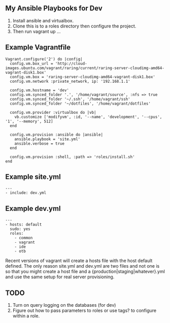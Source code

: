 ## My Ansible Playbooks for Dev

1. Install ansible and virtualbox.
2. Clone this is to a roles directory then configure the project.
3. Then run vagrant up ...

## Example Vagrantfile

    Vagrant.configure('2') do |config|
      config.vm.box_url = 'http://cloud-images.ubuntu.com/vagrant/raring/current/raring-server-cloudimg-amd64-vagrant-disk1.box'
      config.vm.box = 'raring-server-cloudimg-amd64-vagrant-disk1.box'
      config.vm.network :private_network, ip: '192.168.1.1'

      config.vm.hostname = 'dev'
      config.vm.synced_folder '.', '/home/vagrant/source', :nfs => true
      config.vm.synced_folder '~/.ssh', '/home/vagrant/ssh'
      config.vm.synced_folder '~/dotfiles', '/home/vagrant/dotfiles'

      config.vm.provider :virtualbox do |vb|
        vb.customize ['modifyvm', :id, '--name', 'development', '--cpus', '1', '--memory', 512]
      end

      config.vm.provision :ansible do |ansible|
        ansible.playbook = 'site.yml'
        ansible.verbose = true
      end

      config.vm.provision :shell, :path => 'roles/install.sh'
    end

## Example site.yml

    ---
    - include: dev.yml

## Example dev.yml

    ---
    - hosts: default
      sudo: yes
      roles:
        - common
        - vagrant
        - ide
        - otb

Recent versions of vagrant will create a hosts file with the host default
defined. The only reason site.yml and dev.yml are two files and not one is so
that you might create a host file and a {production|staging|whatever}.yml and
use the same setup for real server provisioning.

## TODO

1. Turn on query logging on the databases (for dev)
2. Figure out how to pass parameters to roles or use tags? to configure within a
   role.
